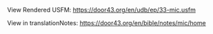View Rendered USFM: https://door43.org/en/udb/ep/33-mic.usfm

View in translationNotes: https://door43.org/en/bible/notes/mic/home
